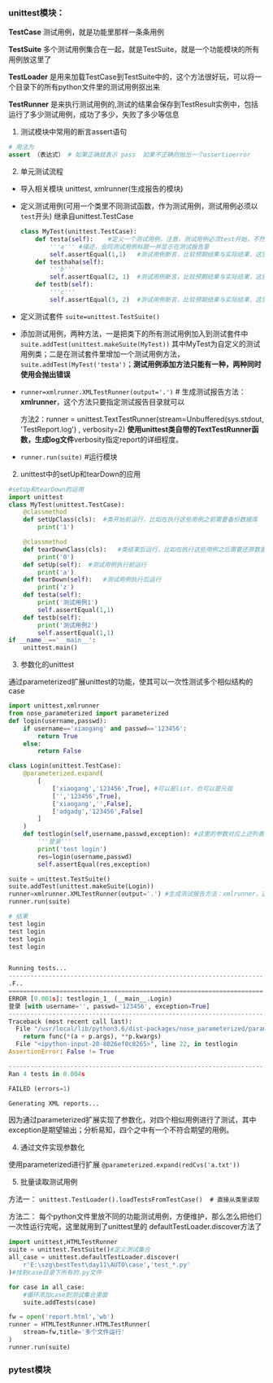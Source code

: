 ### unittest模块：

**TestCase** 测试用例，就是功能里那样一条条用例

**TestSuite** 多个测试用例集合在一起，就是TestSuite，就是一个功能模块的所有用例放这里了

**TestLoader** 是用来加载TestCase到TestSuite中的，这个方法很好玩，可以将一个目录下的所有python文件里的测试用例抠出来

**TestRunner** 是来执行测试用例的,测试的结果会保存到TestResult实例中，包括运行了多少测试用例，成功了多少，失败了多少等信息

1. 测试模块中常用的断言assert语句

```Python
# 用法为 
assert （表达式） # 如果正确就表示 pass  如果不正确则抛出一个assertioerror

```

2. 单元测试流程

- 导入相关模块 unittest, xmlrunner(生成报告的模块)

- 定义测试用例(可用一个类里不同测试函数，作为测试用例，测试用例必须以`test`开头) 继承自unittest.TestCase 
  ```Python
  class MyTest(unittest.TestCase):
      def testa(self):    #定义一个测试用例，注意，测试用例必须test开始，不然不会当做是测试用例
          '''a''' #描述，会同测试用例标题一并显示在测试报告里
          self.assertEqual(1,1)   #测试用例断言，比较预期结果与实际结果，这里1==1，显然结果是pass
      def testhaha(self):
          '''b'''
          self.assertEqual(2, 1)  #测试用例断言，比较预期结果与实际结果，这里2==1，显然结果是Fail
      def testb(self):
          '''c'''
          self.assertEqual(3, 2)  #测试用例断言，比较预期结果与实际结果，这里3==1，显然结果是Fail
  
  ``` 
  

- 定义测试套件  `suite=unittest.TestSuite()`

- 添加测试用例，两种方法，一是把类下的所有测试用例加入到测试套件中`suite.addTest(unittest.makeSuite(MyTest))` 其中MyTest为自定义的测试用例类；二是在测试套件里增加一个测试用例方法，`suite.addTest(MyTest('testa')`；**测试用例添加方法只能有一种，两种同时使用会抛出错误**

- `runner=xmlrunner.XMLTestRunner(output='.')` # 生成测试报告方法：**xmlrunner**，这个方法只要指定测试报告目录就可以

  方法2：runner = unittest.TextTestRunner(stream=Unbuffered(sys.stdout, 'TestReport.log') , verbosity=2)
  **使用unittest类自带的TextTestRunner函数，生成log文件**verbosity指定report的详细程度。
  
- `runner.run(suite)`   #运行模块

2. unittest中的setUp和tearDown的应用

```Python
#setUp和tearDown的运用
import unittest
class MyTest(unittest.TestCase):
    @classmethod
    def setUpClass(cls):  #类开始前运行，比如在执行这些用例之前需要备份数据库
        print('1')

    @classmethod
    def tearDownClass(cls):   #类结束后运行，比如在执行这些用例之后需要还原数据库
        print('0')
    def setUp(self):  #测试用例执行前运行
        print('a')
    def tearDown(self):   #测试用例执行后运行
        print('z')
    def testa(self):
        print('测试用例1')
        self.assertEqual(1,1)
    def testb(self):
        print('测试用例2')
        self.assertEqual(1,1)
if __name__=='__main__':
    unittest.main()
```
3. 参数化的unittest

通过parameterized扩展unittest的功能，使其可以一次性测试多个相似结构的case

```Python
import unittest,xmlrunner
from nose_parameterized import parameterized
def login(username,passwd):
    if username=='xiaogang' and passwd=='123456':
        return True
    else:
        return False

class Login(unittest.TestCase):
    @parameterized.expand(
        [
            ['xiaogang','123456',True], #可以是list，也可以是元祖
            ['','123456',True],
            ['xiaogang','',False],
            ['adgadg','123456',False]
        ]
    )
    def testlogin(self,username,passwd,exception): #这里的参数对应上述列表里的元素，运行的时候会遍历上述列表里的二维列表直到所有元素都调用运行完成
        '''登录'''
        print('test login')
        res=login(username,passwd)
        self.assertEqual(res,exception)

suite = unittest.TestSuite()
suite.addTest(unittest.makeSuite(Login))
runner=xmlrunner.XMLTestRunner(output='.') #生成测试报告方法：xmlrunner，这个方法只要指定测试报告目录就可以
runner.run(suite)

# 结果
test login
test login
test login
test login


Running tests...
----------------------------------------------------------------------
.F..
======================================================================
ERROR [0.001s]: testlogin_1_ (__main__.Login)
登录 [with username='', passwd='123456', exception=True]
----------------------------------------------------------------------
Traceback (most recent call last):
  File "/usr/local/lib/python3.6/dist-packages/nose_parameterized/parameterized.py", line 392, in standalone_func
    return func(*(a + p.args), **p.kwargs)
  File "<ipython-input-20-8026ef0c8265>", line 22, in testlogin
AssertionError: False != True

----------------------------------------------------------------------
Ran 4 tests in 0.004s

FAILED (errors=1)

Generating XML reports...

```
因为通过parameterized扩展实现了参数化，对四个相似用例进行了测试，其中exception是期望输出；分析易知，四个之中有一个不符合期望的用例。

4. 通过文件实现参数化

使用parameterized进行扩展 `@parameterized.expand(redCvs('a.txt'))`

5. 批量读取测试用例 

  方法一： `unittest.TestLoader().loadTestsFromTestCase()  # 直接从类里读取 ` 
  
  方法二： 每个python文件里放不同的功能测试用例，方便维护，那么怎么把他们一次性运行完呢，这里就用到了unittest里的 defaultTestLoader.discover方法了
  
  ```Python
  import unittest,HTMLTestRunner
  suite = unittest.TestSuite()#定义测试集合
  all_case = unittest.defaultTestLoader.discover(
      r'E:\szg\bestTest\day11\AUTO\case','test_*.py'
  )#找到case目录下所有的.py文件

  for case in all_case:
      #循环添加case到测试集合里面
      suite.addTests(case)

  fw = open('report.html','wb')
  runner = HTMLTestRunner.HTMLTestRunner(
      stream=fw,title='多个文件运行'
  )
  runner.run(suite)
  ```

### pytest模块

